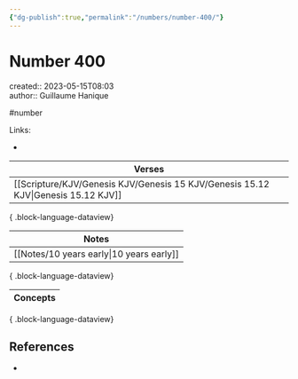 ```yaml
---
{"dg-publish":true,"permalink":"/numbers/number-400/"}
---
```



# Number 400

created:: 2023-05-15T08:03  
author:: Guillaume Hanique

#number

Links:

- 

| Verses                                                                               |
| ------------------------------------------------------------------------------------ |
| [[Scripture/KJV/Genesis KJV/Genesis 15 KJV/Genesis 15.12 KJV\|Genesis 15.12 KJV]] |

{ .block-language-dataview}

| Notes                                       |
| ------------------------------------------- |
| [[Notes/10 years early\|10 years early]] |

{ .block-language-dataview}

| Concepts |
| -------- |

{ .block-language-dataview}

## References

- 
